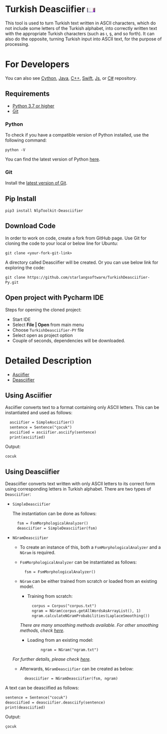 Turkish Deasciifier [<img src="https://github.com/StarlangSoftware/TurkishDeasciifier/blob/master/video.jpg" width="5%">](https://youtu.be/b18-k8SKQ6U)
============

This tool is used to turn Turkish text written in ASCII characters, which do not include some letters of the Turkish alphabet, into correctly written text with the appropriate Turkish characters (such as ı, ş, and so forth). It can also do the opposite, turning Turkish input into ASCII text, for the purpose of processing.

For Developers
============

You can also see [Cython](https://github.com/starlangsoftware/TurkishDeasciifier-Cy), [Java](https://github.com/starlangsoftware/TurkishDeasciifier), [C++](https://github.com/starlangsoftware/TurkishDeasciifier-CPP), [Swift](https://github.com/starlangsoftware/TurkishDeasciifier-Swift), [Js](https://github.com/starlangsoftware/TurkishDeasciifier-Js), or [C#](https://github.com/starlangsoftware/TurkishDeasciifier-CS) repository.

## Requirements

* [Python 3.7 or higher](#python)
* [Git](#git)

### Python 

To check if you have a compatible version of Python installed, use the following command:

    python -V
    
You can find the latest version of Python [here](https://www.python.org/downloads/).

### Git

Install the [latest version of Git](https://git-scm.com/book/en/v2/Getting-Started-Installing-Git).

## Pip Install

	pip3 install NlpToolkit-Deasciifier

## Download Code

In order to work on code, create a fork from GitHub page. 
Use Git for cloning the code to your local or below line for Ubuntu:

	git clone <your-fork-git-link>

A directory called Deasciifier will be created. Or you can use below link for exploring the code:

	git clone https://github.com/starlangsoftware/TurkishDeasciifier-Py.git

## Open project with Pycharm IDE

Steps for opening the cloned project:

* Start IDE
* Select **File | Open** from main menu
* Choose `TurkishDeasciifier-PY` file
* Select open as project option
* Couple of seconds, dependencies will be downloaded. 

Detailed Description
============

+ [Asciifier](#using-asciifier)
+ [Deasciifier](#using-deasciifier)

## Using Asciifier

Asciifier converts text to a format containing only ASCII letters. This can be instantiated and used as follows:

      asciifier = SimpleAsciifier()
      sentence = Sentence("çocuk")
      asciified = asciifier.asciify(sentence)
      print(asciified)

Output:
    
    cocuk      

## Using Deasciifier

Deasciifier converts text written with only ASCII letters to its correct form using corresponding letters in Turkish alphabet. There are two types of `Deasciifier`:


* `SimpleDeasciifier`

    The instantiation can be done as follows:  
    
        fsm = FsmMorphologicalAnalyzer()
        deasciifier = SimpleDeasciifier(fsm)
     
* `NGramDeasciifier`
    
    * To create an instance of this, both a `FsmMorphologicalAnalyzer` and a `NGram` is required. 
    
    * `FsmMorphologicalAnalyzer` can be instantiated as follows:
        
            fsm = FsmMorphologicalAnalyzer()
    
    * `NGram` can be either trained from scratch or loaded from an existing model.
        
        * Training from scratch:
                
                corpus = Corpus("corpus.txt")
                ngram = NGram(corpus.getAllWordsAsArrayList(), 1)
                ngram.calculateNGramProbabilities(LaplaceSmoothing())
                
        *There are many smoothing methods available. For other smoothing methods, check [here](https://github.com/olcaytaner/NGram).*       
        * Loading from an existing model:
     
                    ngram = NGram("ngram.txt")

	*For further details, please check [here](https://github.com/starlangsoftware/NGram).*        
            
    * Afterwards, `NGramDeasciifier` can be created as below:
        
            deasciifier = NGramDeasciifier(fsm, ngram)
     
A text can be deasciified as follows:
     
    sentence = Sentence("cocuk")
    deasciified = deasciifier.deasciify(sentence)
    print(deasciified)
    
Output:

    çocuk
